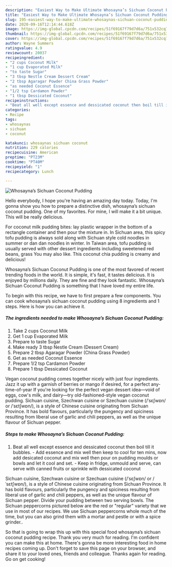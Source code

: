 ```yaml
---
description: "Easiest Way to Make Ultimate Whosayna’s Sichuan Coconut Pudding"
title: "Easiest Way to Make Ultimate Whosayna’s Sichuan Coconut Pudding"
slug: 195-easiest-way-to-make-ultimate-whosaynas-sichuan-coconut-pudding
date: 2020-09-16T12:14:44.618Z
image: https://img-global.cpcdn.com/recipes/51f69167f79d7d6a/751x532cq70/whosaynas-sichuan-coconut-pudding-recipe-main-photo.jpg
thumbnail: https://img-global.cpcdn.com/recipes/51f69167f79d7d6a/751x532cq70/whosaynas-sichuan-coconut-pudding-recipe-main-photo.jpg
cover: https://img-global.cpcdn.com/recipes/51f69167f79d7d6a/751x532cq70/whosaynas-sichuan-coconut-pudding-recipe-main-photo.jpg
author: Wayne Summers
ratingvalue: 4.9
reviewcount: 20037
recipeingredient:
- "2 cups Coconut Milk"
- "1 cup Evaporated Milk"
- "to taste Sugar"
- "3 tbsp Nestle Cream Dessert Cream"
- "2 tbsp Agaragar Powder China Grass Powder"
- "as needed Coconut Essence"
- "1/2 tsp Cardamon Powder"
- "1 tbsp Dessicated Coconut"
recipeinstructions:
- "Beat all well except essence and dessicated coconut then boil till it bubbles. Add essence and mix well then keep to cool for ten mins, now add desicated coconut and mix well then pour on pudding moulds or bowls and let it cool and set. Keep in fridge, unmould and serve, can serve with canned fruits or sprinkle with dessicated coconut"
categories:
- Recipe
tags:
- whosaynas
- sichuan
- coconut

katakunci: whosaynas sichuan coconut 
nutrition: 229 calories
recipecuisine: American
preptime: "PT23M"
cooktime: "PT40M"
recipeyield: "1"
recipecategory: Lunch

---
```



![Whosayna’s Sichuan Coconut Pudding](https://img-global.cpcdn.com/recipes/51f69167f79d7d6a/751x532cq70/whosaynas-sichuan-coconut-pudding-recipe-main-photo.jpg)

Hello everybody, I hope you're having an amazing day today. Today, I'm gonna show you how to prepare a distinctive dish, whosayna’s sichuan coconut pudding. One of my favorites. For mine, I will make it a bit unique. This will be really delicious.

For coconut milk pudding bites: lay plastic wrapper in the bottom of a rectangle container and then pour the mixture in. In Sichuan area, this spicy tofu pudding is always sold along with Sichuan style cold noodles in summer or dan dan noodles in winter. In Taiwan area, tofu pudding is usually served with other dessert ingredients including sweetened red beans, grass You may also like. This coconut chia pudding is creamy and delicious!

Whosayna’s Sichuan Coconut Pudding is one of the most favored of recent trending foods in the world. It is simple, it's fast, it tastes delicious. It is enjoyed by millions daily. They are fine and they look fantastic. Whosayna’s Sichuan Coconut Pudding is something that I have loved my entire life.


To begin with this recipe, we have to first prepare a few components. You can cook whosayna’s sichuan coconut pudding using 8 ingredients and 1 steps. Here is how you can achieve it.

<!--inarticleads1-->

##### The ingredients needed to make Whosayna’s Sichuan Coconut Pudding:

1. Take 2 cups Coconut Milk
1. Get 1 cup Evaporated Milk
1. Prepare to taste Sugar
1. Make ready 3 tbsp Nestle Cream (Dessert Cream)
1. Prepare 2 tbsp Agaragar Powder (China Grass Powder)
1. Get as needed Coconut Essence
1. Prepare 1/2 tsp Cardamon Powder
1. Prepare 1 tbsp Dessicated Coconut


Vegan coconut pudding comes together nicely with just four ingredients. Jazz it up with a garnish of berries or mango if desired, for a perfect any-time-of-year If you&#39;re looking for the perfect vegan dessert idea—void of eggs, cow&#39;s milk, and dairy—try old-fashioned-style vegan coconut pudding. Sichuan cuisine, Szechwan cuisine or Szechuan cuisine (/ˈsɛʃwɒn/ or /ˈsɛtʃwɒn/), is a style of Chinese cuisine originating from Sichuan Province. It has bold flavours, particularly the pungency and spiciness resulting from liberal use of garlic and chili peppers, as well as the unique flavour of Sichuan pepper. 

<!--inarticleads2-->

##### Steps to make Whosayna’s Sichuan Coconut Pudding:

1. Beat all well except essence and dessicated coconut then boil till it bubbles. - Add essence and mix well then keep to cool for ten mins, now add desicated coconut and mix well then pour on pudding moulds or bowls and let it cool and set. - Keep in fridge, unmould and serve, can serve with canned fruits or sprinkle with dessicated coconut


Sichuan cuisine, Szechwan cuisine or Szechuan cuisine (/ˈsɛʃwɒn/ or /ˈsɛtʃwɒn/), is a style of Chinese cuisine originating from Sichuan Province. It has bold flavours, particularly the pungency and spiciness resulting from liberal use of garlic and chili peppers, as well as the unique flavour of Sichuan pepper. Divide your pudding between two serving bowls. The Sichuan peppercorns pictured below are the red or &#34;regular&#34; variety that we use in most of our recipes. We use Sichuan peppercorns whole much of the time, but you can also grind them with a mortar and pestle or with a spice grinder.. 

So that is going to wrap this up with this special food whosayna’s sichuan coconut pudding recipe. Thank you very much for reading. I'm confident you can make this at home. There's gonna be more interesting food in home recipes coming up. Don't forget to save this page on your browser, and share it to your loved ones, friends and colleague. Thanks again for reading. Go on get cooking!
